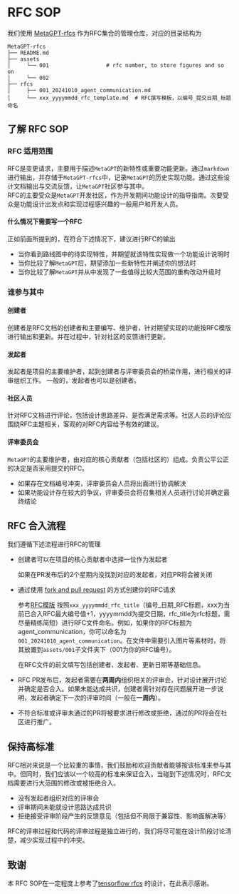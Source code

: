 # RFC SOP

我们使用 [MetaGPT-rfcs](https://github.com/geekan/MetaGPT-rfcs) 作为RFC集合的管理仓库，对应的目录结构为
```text
MetaGPT-rfcs
├── README.md
├── assets
│     └── 001                  # rfc number, to store figures and so on
│     └── 002
├── rfcs
│     ├── 001_20241010_agent_communication.md
│     └── xxx_yyyymmdd_rfc_template.md  # RFC撰写模板，以编号_提交日期_标题命名
```

## 了解 RFC SOP

### RFC 适用范围
RFC是变更请求，主要用于描述`MetaGPT`的新特性或重要功能更新。通过`markdown`进行输出，并存储于`MetaGPT-rfcs`中，记录`MetaGPT`的历史实现功能。通过这些设计文档输出与交流反馈，让`MetaGPT`社区参与其中。    
RFC的主要受众是`MetaGPT`开发社区，作为开发期间功能设计的指导指南。次要受众是功能设计出发点和实现过程感兴趣的一般用户和开发人员。

#### 什么情况下需要写一个RFC
正如前面所提到的，在符合下述情况下，建议进行RFC的输出

- 当你看到路线图中的待实现特性，并期望就该特性实现做一个功能设计说明时
- 当你比较了解`MetaGPT`后，期望添加一些新特性并阐述你的想法时
- 当你比较了解`MetaGPT`并从中发现了一些值得比较大范围的重构改动升级时

### 谁参与其中
#### 创建者
创建者是RFC文档的创建者和主要编写、维护者，针对期望实现的功能按RFC模版进行输出和更新。并在过程中，针对社区的反馈进行更新。

#### 发起者
发起者是项目的主要维护者，起到创建者与评审委员会的桥梁作用，进行相关的评审组织工作。
一般的，发起者也可以是创建者。

#### 社区人员
针对RFC文档进行评论，包括设计思路差异、是否满足需求等。社区人员的评论应围绕RFC主题相关，客观的对RFC内容给予有效的建议。

#### 评审委员会
`MetaGPT`的主要维护者，由对应的核心贡献者（包括社区的）组成。负责公平公正的决定是否采用提交的RFC。

- 如果存在文档编号冲突，评审委员会人员将出面进行协调解决
- 如果功能设计存在较大的争议，评审委员会将召集相关人员进行讨论并确定最终结论

## RFC 合入流程
我们遵循下述流程进行RFC的管理

- 创建者可以在项目的核心贡献者中选择一位作为发起者
  
    如果在PR发布后的2个星期内没找到对应的发起者，对应PR将会被关闭
  
- 通过使用 [fork and pull request](https://docs.github.com/en/get-started/exploring-projects-on-github/contributing-to-a-project) 的方式创建你的RFC请求

    参考[RFC模版](https://github.com/geekan/MetaGPT-rfcs/rfcs/xxx_yyyymmdd_rfc_template.md) 按照`xxx_yyyymmdd_rfc_title`（编号_日期_RFC标题，xxx为当前已合入RFC最大编号值+1，yyyymmdd为提交日期，rfc_title为rfc标题，需尽量精练简短）进行RFC文件命名。例如，如果你的RFC标题为agent_communication，你可以命名为`001_20241010_agent_communication`。在文件中需要引入图片等素材时，将其放置到`assets/001`子文件夹下（001为你的RFC编号）。

    在RFC文件的前文填写包括创建者、发起者、更新日期等基础信息。

- RFC PR发布后，发起者需要在**两周内**组织相关的评审会，针对设计展开讨论并确定是否合入。如果未能达成共识，创建者需针对存在问题展开进一步说明，发起者确定下一次的评审时间（一般在**一周内**）。
- 不符合标准或评审未通过的PR将被要求进行修改或拒绝，通过的PR将会在社区进行推广。

## 保持高标准
RFC相对来说是一个比较重的事情，我们鼓励和欢迎贡献者能够按该标准来参与其中。但同时，我们应该以一个较高的标准来保证合入。当碰到下述情况时，RFC文档需要进行大范围的修改或被拒绝合入。

- 没有发起者组织对应的评审会
- 评审期间未能就设计思路达成共识
- 拒绝接受评审阶段产生的反馈意见（包括但不局限于兼容性、影响面解决等）

RFC的评审过程和代码的评审过程是独立进行的，我们将尽可能在设计阶段讨论清楚，减少实现过程中的冲突。

## 致谢
本 RFC SOP在一定程度上参考了[tensorflow rfcs](https://github.com/tensorflow/community/tree/master/rfcs) 的设计，在此表示感谢。
